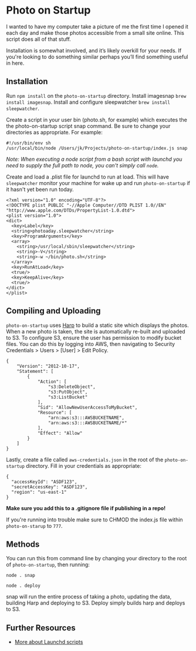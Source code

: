 # Photo on Startup

I wanted to have my computer take a picture of me the first time I opened it each day and make those photos accessible from a small site online. This script does all of that stuff. 

Installation is somewhat involved, and it’s likely overkill for your needs. If you're looking to do something similar perhaps you’ll find something useful in here.

## Installation

Run `npm install` on the `photo-on-startup` directory. Install imagesnap `brew install imagesnap`. Install and configure sleepwatcher `brew install sleepwatcher`.

Create a script in your user bin (photo.sh, for example) which executes the the photo-on-startup script snap command. Be sure to change your directories as appropriate. For example:

```
#!/usr/bin/env sh
/usr/local/bin/node /Users/jk/Projects/photo-on-startup/index.js snap
```

*Note: When executing a node script from a bash script with launchd you need to supply the full path to node, you can't simply call `node`.*

Create and load a .plist file for launchd to run at load. This will have `sleepwatcher` monitor your machine for wake up and run `photo-on-startup` if it hasn't yet been run today.

```
<?xml version="1.0" encoding="UTF-8"?>
<!DOCTYPE plist PUBLIC "-//Apple Computer//DTD PLIST 1.0//EN" "http://www.apple.com/DTDs/PropertyList-1.0.dtd">
<plist version="1.0">
<dict>
  <key>Label</key>
  <string>photoaday.sleepwatcher</string>
  <key>ProgramArguments</key>
  <array>
    <string>/usr/local/sbin/sleepwatcher</string>
    <string>-V</string>
    <string>-w ~/bin/photo.sh</string>
  </array>
  <key>RunAtLoad</key>
  <true/>
  <key>KeepAlive</key>
  <true/>
</dict>
</plist>
```

## Compiling and Uploading

`photo-on-startup` uses [Harp](http://harpjs.com) to build a static site which displays the photos. When a new photo is taken, the site is automatically re-built and uploaded to S3. To configure S3, ensure the user has permission to modify bucket files. You can do this by logging into AWS, then navigating to Security Credentials > Users > [User] > Edit Policy.

```
{
    "Version": "2012-10-17",
    "Statement": [
        {
            "Action": [
                "s3:DeleteObject",
                "s3:PutObject",
                "s3:ListBucket"
            ],
            "Sid": "AllowNewUserAccessToMyBucket",
            "Resource": [
                "arn:aws:s3:::AWSBUCKETNAME",
                "arn:aws:s3:::AWSBUCKETNAME/*"
            ],
            "Effect": "Allow"
        }
    ]
}
```

Lastly, create a file called `aws-credentials.json` in the root of the `photo-on-startup` directory. Fill in your credentials as appropriate:

```
{ 
  "accessKeyId": "ASDF123", 
  "secretAccessKey": "ASDF123", 
  "region": "us-east-1" 
}
```

**Make sure you add this to a .gitignore file if publishing in a repo!**

If you're running into trouble make sure to CHMOD the index.js file within `photo-on-starup` to `777`.

## Methods

You can run this from command line by changing your directory to the root of `photo-on-startup`, then running:

```
node . snap
```
```
node . deploy
```

snap will run the entire process of taking a photo, updating the data, building Harp and deploying to S3. Deploy simply builds harp and deploys to S3.

## Further Resources

- [More about Launchd scripts](http://www.splinter.com.au/using-launchd-to-run-a-script-every-5-mins-on/)